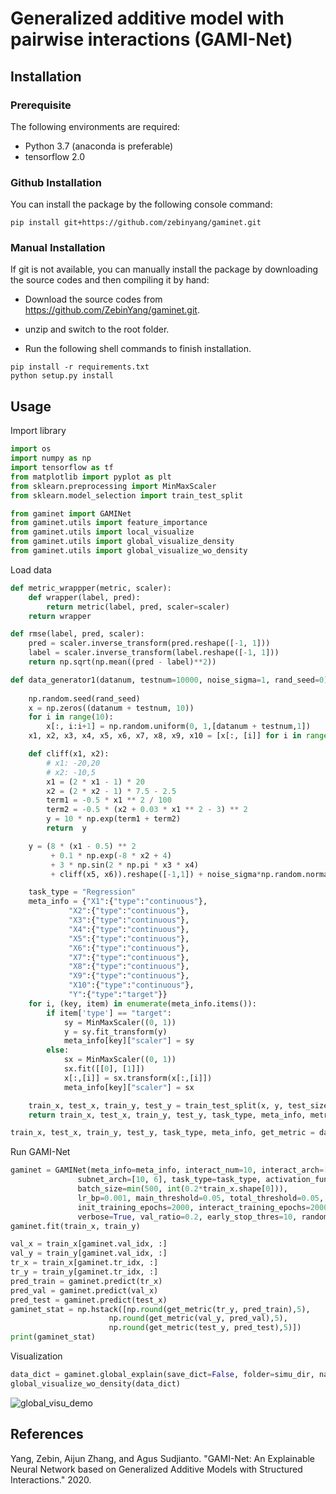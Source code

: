 #  Generalized additive model with pairwise interactions (GAMI-Net)

## Installation 

### Prerequisite

The following environments are required:

- Python 3.7 (anaconda is preferable)
- tensorflow 2.0


### Github Installation

You can install the package by the following console command:

```shell
pip install git+https://github.com/zebinyang/gaminet.git
```

### Manual Installation

If git is not available, you can manually install the package by downloading the source codes and then compiling it by hand:

- Download the source codes from https://github.com/ZebinYang/gaminet.git.

- unzip and switch to the root folder.

- Run the following shell commands to finish installation.

```shell
pip install -r requirements.txt
python setup.py install
```


## Usage

Import library
```python
import os
import numpy as np
import tensorflow as tf
from matplotlib import pyplot as plt
from sklearn.preprocessing import MinMaxScaler
from sklearn.model_selection import train_test_split

from gaminet import GAMINet
from gaminet.utils import feature_importance
from gaminet.utils import local_visualize
from gaminet.utils import global_visualize_density
from gaminet.utils import global_visualize_wo_density
```

Load data 
```python
def metric_wrappper(metric, scaler):
    def wrapper(label, pred):
        return metric(label, pred, scaler=scaler)
    return wrapper

def rmse(label, pred, scaler):
    pred = scaler.inverse_transform(pred.reshape([-1, 1]))
    label = scaler.inverse_transform(label.reshape([-1, 1]))
    return np.sqrt(np.mean((pred - label)**2))

def data_generator1(datanum, testnum=10000, noise_sigma=1, rand_seed=0):
    
    np.random.seed(rand_seed)
    x = np.zeros((datanum + testnum, 10))
    for i in range(10):
        x[:, i:i+1] = np.random.uniform(0, 1,[datanum + testnum,1])
    x1, x2, x3, x4, x5, x6, x7, x8, x9, x10 = [x[:, [i]] for i in range(10)]

    def cliff(x1, x2):
        # x1: -20,20
        # x2: -10,5
        x1 = (2 * x1 - 1) * 20
        x2 = (2 * x2 - 1) * 7.5 - 2.5
        term1 = -0.5 * x1 ** 2 / 100
        term2 = -0.5 * (x2 + 0.03 * x1 ** 2 - 3) ** 2
        y = 10 * np.exp(term1 + term2)
        return  y

    y = (8 * (x1 - 0.5) ** 2
         + 0.1 * np.exp(-8 * x2 + 4)
         + 3 * np.sin(2 * np.pi * x3 * x4)
         + cliff(x5, x6)).reshape([-1,1]) + noise_sigma*np.random.normal(0, 1, [datanum + testnum, 1])

    task_type = "Regression"
    meta_info = {"X1":{"type":"continuous"},
             "X2":{"type":"continuous"},
             "X3":{"type":"continuous"},
             "X4":{"type":"continuous"},
             "X5":{"type":"continuous"},
             "X6":{"type":"continuous"},
             "X7":{"type":"continuous"},
             "X8":{"type":"continuous"},
             "X9":{"type":"continuous"},
             "X10":{"type":"continuous"},
             "Y":{"type":"target"}}
    for i, (key, item) in enumerate(meta_info.items()):
        if item['type'] == "target":
            sy = MinMaxScaler((0, 1))
            y = sy.fit_transform(y)
            meta_info[key]["scaler"] = sy
        else:
            sx = MinMaxScaler((0, 1))
            sx.fit([[0], [1]])
            x[:,[i]] = sx.transform(x[:,[i]])
            meta_info[key]["scaler"] = sx

    train_x, test_x, train_y, test_y = train_test_split(x, y, test_size=testnum, random_state=rand_seed)
    return train_x, test_x, train_y, test_y, task_type, meta_info, metric_wrappper(rmse, sy)

train_x, test_x, train_y, test_y, task_type, meta_info, get_metric = data_generator1(datanum=10000, testnum=10000, noise_sigma=1, rand_seed=0)
```

Run GAMI-Net
```python
gaminet = GAMINet(meta_info=meta_info, interact_num=10, interact_arch=[20, 10],
               subnet_arch=[10, 6], task_type=task_type, activation_func=tf.tanh, main_grid_size=101, interact_grid_size=51,
               batch_size=min(500, int(0.2*train_x.shape[0])),
               lr_bp=0.001, main_threshold=0.05, total_threshold=0.05,
               init_training_epochs=2000, interact_training_epochs=2000, tuning_epochs=10,
               verbose=True, val_ratio=0.2, early_stop_thres=10, random_state=0)
gaminet.fit(train_x, train_y)

val_x = train_x[gaminet.val_idx, :]
val_y = train_y[gaminet.val_idx, :]
tr_x = train_x[gaminet.tr_idx, :]
tr_y = train_y[gaminet.tr_idx, :]
pred_train = gaminet.predict(tr_x)
pred_val = gaminet.predict(val_x)
pred_test = gaminet.predict(test_x)
gaminet_stat = np.hstack([np.round(get_metric(tr_y, pred_train),5), 
                      np.round(get_metric(val_y, pred_val),5),
                      np.round(get_metric(test_y, pred_test),5)])
print(gaminet_stat)
```

Visualization
```python 
data_dict = gaminet.global_explain(save_dict=False, folder=simu_dir, name='demo_gaminet_simu1_global')
global_visualize_wo_density(data_dict)
```
 ![global_visu_demo](https://github.com/ZebinYang/gaminet/blob/master/examples/s1_model.png)


References
----------
Yang, Zebin, Aijun Zhang, and Agus Sudjianto. "GAMI-Net: An Explainable Neural Network based on Generalized Additive Models with Structured Interactions." 2020.
